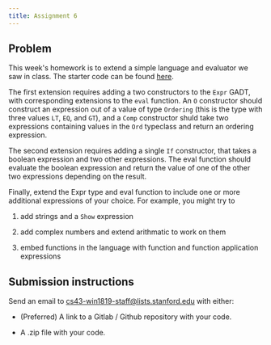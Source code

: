 ```yaml
---
title: Assignment 6
---
```


## Problem

This week's homework is to extend a simple language and evaluator we saw in
class. The starter code can be found [here](https://gitlab.com/stanford-lambda/stanford-lambda.gitlab.io/tree/master/starter-code/assignment6).

The first extension requires adding a two constructors to the `Expr` GADT, with
corresponding extensions to the `eval` function. An `O` constructor should
construct an expression out of a value of type `Ordering` (this is the type with
three values `LT`, `EQ`, and `GT`), and a `Comp` constructor shuld take two
expressions containing values in the `Ord` typeclass and return an ordering
expression.

The second extension requires adding a single `If` constructor, that takes a
boolean expression and two other expressions. The eval function should evaluate
the boolean expression and return the value of one of the other two expressions
depending on the result.

Finally, extend the Expr type and eval function to include one or more
additional expressions of your choice. For example, you might try to

1. add strings and a `Show` expression

1. add complex numbers and extend arithmatic to work on them

1. embed functions in the language with function and function application
   expressions

## Submission instructions

Send an email to cs43-win1819-staff@lists.stanford.edu with either:

- (Preferred) A link to a Gitlab / Github repository with your code.

- A .zip file with your code.
